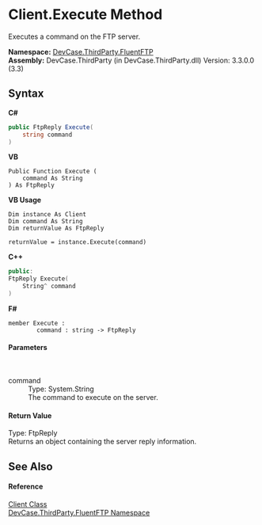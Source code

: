 # Client.Execute Method 
 

Executes a command on the FTP server.

**Namespace:**&nbsp;<a href="N_DevCase_ThirdParty_FluentFTP">DevCase.ThirdParty.FluentFTP</a><br />**Assembly:**&nbsp;DevCase.ThirdParty (in DevCase.ThirdParty.dll) Version: 3.3.0.0 (3.3)

## Syntax

**C#**<br />
``` C#
public FtpReply Execute(
	string command
)
```

**VB**<br />
``` VB
Public Function Execute ( 
	command As String
) As FtpReply
```

**VB Usage**<br />
``` VB Usage
Dim instance As Client
Dim command As String
Dim returnValue As FtpReply

returnValue = instance.Execute(command)
```

**C++**<br />
``` C++
public:
FtpReply Execute(
	String^ command
)
```

**F#**<br />
``` F#
member Execute : 
        command : string -> FtpReply 

```


#### Parameters
&nbsp;<dl><dt>command</dt><dd>Type: System.String<br />The command to execute on the server.</dd></dl>

#### Return Value
Type: FtpReply<br />Returns an object containing the server reply information.

## See Also


#### Reference
<a href="T_DevCase_ThirdParty_FluentFTP_Client">Client Class</a><br /><a href="N_DevCase_ThirdParty_FluentFTP">DevCase.ThirdParty.FluentFTP Namespace</a><br />